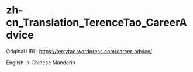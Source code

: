 # zh-cn_Translation_TerenceTao_CareerAdvice

Original URL: https://terrytao.wordpress.com/career-advice/

English -> Chinese Mandarin
